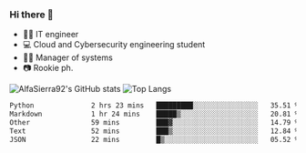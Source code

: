 ### Hi there 👋
- 👨‍💻 IT engineer
- 💻 Cloud and Cybersecurity engineering student
- 👨‍💼 Manager of systems
- 📷 Rookie ph.


![AlfaSierra92's GitHub stats](https://github-readme-stats.vercel.app/api?username=AlfaSierra92&theme=nord)
![Top Langs](https://github-readme-stats.vercel.app/api/top-langs/?username=AlfaSierra92&theme=nord&layout=compact)

<!--START_SECTION:waka-->

```txt
Python              2 hrs 23 mins   █████████░░░░░░░░░░░░░░░░   35.51 %
Markdown            1 hr 24 mins    █████▒░░░░░░░░░░░░░░░░░░░   20.81 %
Other               59 mins         ███▓░░░░░░░░░░░░░░░░░░░░░   14.79 %
Text                52 mins         ███▒░░░░░░░░░░░░░░░░░░░░░   12.84 %
JSON                22 mins         █▒░░░░░░░░░░░░░░░░░░░░░░░   05.52 %
```

<!--END_SECTION:waka-->

<!--
**AlfaSierra92/AlfaSierra92** is a ✨ _special_ ✨ repository because its `README.md` (this file) appears on your GitHub profile.

Here are some ideas to get you started:

- 🔭 I’m currently working on ...
- 🌱 I’m currently learning ...
- 👯 I’m looking to collaborate on ...
- 🤔 I’m looking for help with ...
- 💬 Ask me about ...
- 📫 How to reach me: ...
- 😄 Pronouns: ...
- ⚡ Fun fact: ...
-->
